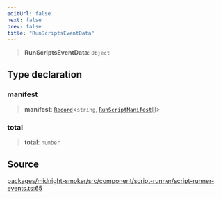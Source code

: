 ```yaml
---
editUrl: false
next: false
prev: false
title: "RunScriptsEventData"
---
```


> **RunScriptsEventData**: `Object`

## Type declaration

### manifest

> **manifest**: [`Record`]( https://www.typescriptlang.org/docs/handbook/utility-types.html#recordkeys-type )\<`string`, [`RunScriptManifest`](/api/midnight-smoker/midnight-smoker/pkg-manager/interfaces/runscriptmanifest/)[]\>

### total

> **total**: `number`

## Source

[packages/midnight-smoker/src/component/script-runner/script-runner-events.ts:65](https://github.com/boneskull/midnight-smoker/blob/417858b/packages/midnight-smoker/src/component/script-runner/script-runner-events.ts#L65)
